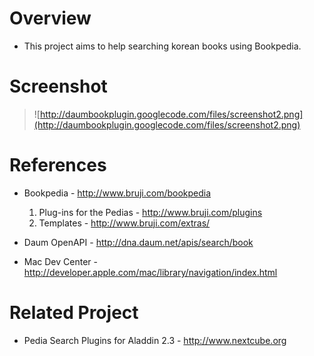 # Overview #
  * This project aims to help searching korean books using Bookpedia.

# Screenshot #
> ![http://daumbookplugin.googlecode.com/files/screenshot2.png](http://daumbookplugin.googlecode.com/files/screenshot2.png)

# References #
  * Bookpedia - http://www.bruji.com/bookpedia
    1. Plug-ins for the Pedias - http://www.bruji.com/plugins
    1. Templates - http://www.bruji.com/extras/

  * Daum OpenAPI - http://dna.daum.net/apis/search/book

  * Mac Dev Center - http://developer.apple.com/mac/library/navigation/index.html


# Related Project #
  * Pedia Search Plugins for Aladdin 2.3 - http://www.nextcube.org